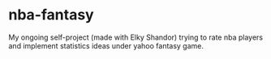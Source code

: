 # nba-fantasy

My ongoing self-project (made with Elky Shandor) trying to rate nba players and implement statistics ideas under yahoo fantasy game. 
